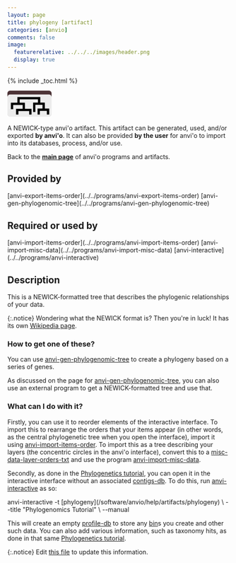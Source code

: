 ```yaml
---
layout: page
title: phylogeny [artifact]
categories: [anvio]
comments: false
image:
  featurerelative: ../../../images/header.png
  display: true
---
```



{% include _toc.html %}


<img src="../../images/icons/NEWICK.png" alt="NEWICK" style="width:100px; border:none" />

A NEWICK-type anvi'o artifact. This artifact can be generated, used, and/or exported **by anvi'o**. It can also be provided **by the user** for anvi'o to import into its databases, process, and/or use.

Back to the **[main page](../../)** of anvi'o programs and artifacts.

## Provided by


<p style="text-align: left" markdown="1"><span class="artifact-p">[anvi-export-items-order](../../programs/anvi-export-items-order)</span> <span class="artifact-p">[anvi-gen-phylogenomic-tree](../../programs/anvi-gen-phylogenomic-tree)</span></p>


## Required or used by

<p style="text-align: left" markdown="1"><span class="artifact-r">[anvi-import-items-order](../../programs/anvi-import-items-order)</span> <span class="artifact-r">[anvi-import-misc-data](../../programs/anvi-import-misc-data)</span> <span class="artifact-r">[anvi-interactive](../../programs/anvi-interactive)</span></p>

## Description

This is a NEWICK-formatted tree that describes the phylogenic relationships of your data. 

{:.notice}
Wondering what the NEWICK format is? Then you're in luck! It has its own [Wikipedia page](https://en.wikipedia.org/wiki/Newick_format).

### How to get one of these? 

You can use <span class="artifact-n">[anvi-gen-phylogenomic-tree](/software/anvio/help/programs/anvi-gen-phylogenomic-tree)</span> to create a phylogeny based on a series of genes. 

As discussed on the page for <span class="artifact-n">[anvi-gen-phylogenomic-tree](/software/anvio/help/programs/anvi-gen-phylogenomic-tree)</span>, you can also use an external program to get a NEWICK-formatted tree and use that. 

### What can I do with it? 

Firstly, you can use it to reorder elements of the interactive interface. To import this to rearrange the orders that your items appear (in other words, as the central phylogenetic tree when you open the interface), import it using <span class="artifact-n">[anvi-import-items-order](/software/anvio/help/programs/anvi-import-items-order)</span>. To import this as a tree describing your layers (the concentric circles in the anvi'o interface), convert this to a <span class="artifact-n">[misc-data-layer-orders-txt](/software/anvio/help/artifacts/misc-data-layer-orders-txt)</span> and use the program <span class="artifact-n">[anvi-import-misc-data](/software/anvio/help/programs/anvi-import-misc-data)</span>.

Secondly, as done in the [Phylogenetics tutorial](http://merenlab.org/2017/06/07/phylogenomics/#working-with-fasta-files), you can open it in the interactive interface without an associated <span class="artifact-n">[contigs-db](/software/anvio/help/artifacts/contigs-db)</span>. To do this, run <span class="artifact-n">[anvi-interactive](/software/anvio/help/programs/anvi-interactive)</span> as so:

<div class="codeblock" markdown="1">
anvi&#45;interactive &#45;t <span class="artifact&#45;n">[phylogeny](/software/anvio/help/artifacts/phylogeny)</span> \
                 &#45;&#45;title "Phylogenomics Tutorial" \
                 &#45;&#45;manual
</div>

This will create an empty <span class="artifact-n">[profile-db](/software/anvio/help/artifacts/profile-db)</span> to store any <span class="artifact-n">[bin](/software/anvio/help/artifacts/bin)</span>s you create and other such data. You can also add various information, such as taxonomy hits, as done in that same [Phylogenetics tutorial](http://merenlab.org/2017/06/07/phylogenomics/#working-with-fasta-files). 


{:.notice}
Edit [this file](https://github.com/merenlab/anvio/tree/master/anvio/docs/artifacts/phylogeny.md) to update this information.

